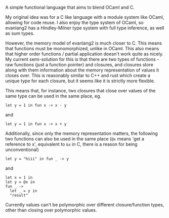 A simple functional language that aims to blend OCaml and C.

My original idea was for a C like language with a module system like OCaml,
allowing for code reuse. I also enjoy the type system of OCaml, so evanlang2
has a Hindley-Milner type system with full type inference, as well as sum types.

However, the memory model of evanlang2 is much closer to C. This means that functions
must be monomorphized, unlike in OCaml. This also means that higher order functions / partial
application doesn't work quite as nicely. My current semi-solution for this is that there
are two types of functions - raw functions (just a function pointer) and closures, and closures
store along with them information about the memory representation of values it closes over. This
is reasonably similar to C++ and rust which create a unique type for each closure, but it seems
like it is strictly more flexible.

This means that, for instance, two closures that close over values of the same type can be used in the same place, eg.
```
let y = 1 in fun x -> x - y
```
and
```
let y = 1 in fun x -> x + y
```

Additionally, since only the memory representation matters, the following two functions can also
be used in the same place (`@x` means 'get a reference to x', equivalent to `&x` in C, there is a
reason for being unconventional)
```
let y = "hiii" in fun _ -> y
```
and

```
let x = 1 in
let y = @x in
fun _ ->
  let _ = y in
  "result"
```

Currently values can't be polymorphic over different closure/function types, other than closing over
polymorphic values.

